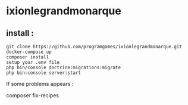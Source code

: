 # ixionlegrandmonarque

## install :
```
git clone https://github.com/programgames/ixionlegrandmonarque.git
docker-compose up
composer install
setup your .env file
php bin/console doctrine:migrations:migrate
php bin:console server:start
```
If some problems appears : 

composer fix-recipes
